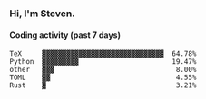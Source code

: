 ### Hi, I'm Steven.

#### Coding activity (past 7 days)
```
TeX     ▓▓▓▓▓▓▓▓▓▓▓▓▓▓▓▓▓▓▓▓▓▓▓▓▓▓▓▓▓▓  64.78%
Python  ▓▓▓▓▓▓▓▓▓                       19.47%
other   ▓▓▓                              8.00%
TOML    ▓▓                               4.55%
Rust    ▓                                3.21%
```
